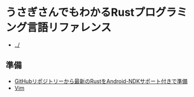 # うさぎさんでもわかるRustプログラミング言語リファレンス
- [../](../)

## 準備
- [GitHubリポジトリーから最新のRustをAndroid-NDKサポート付きで準備](GitHubリポジトリーから最新のRustをAndroid-NDKサポート付きで準備.md)
- [Vim](Vim.md)
